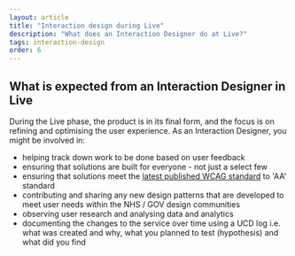 ```yaml
---
layout: article
title: "Interaction design during Live"
description: "What does an Interaction Designer do at Live?"
tags: interaction-design
order: 6
---
```


## What is expected from an Interaction Designer in Live

During the Live phase, the product is in its final form, and the focus is on refining and optimising the user experience. As an Interaction Designer, you might be involved in:

- helping track down work to be done based on user feedback
- ensuring that solutions are built for everyone - not just a select few
- ensuring that solutions meet the [latest published WCAG standard](https://www.w3.org/WAI/standards-guidelines/wcag/) to 'AA' standard
- contributing and sharing any new design patterns that are developed to meet user needs within the NHS / GOV design communities
- observing user research and analysing data and analytics
- documenting the changes to the service over time using a UCD log i.e. what was created and why, what you planned to test (hypothesis) and what did you find